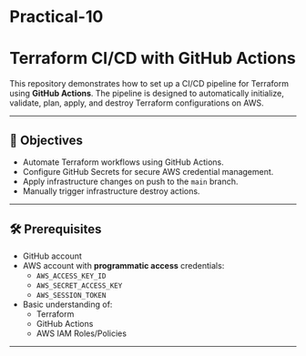 # Practical-10
# Terraform CI/CD with GitHub Actions

This repository demonstrates how to set up a CI/CD pipeline for Terraform using **GitHub Actions**. The pipeline is designed to automatically initialize, validate, plan, apply, and destroy Terraform configurations on AWS.

---

## 📌 Objectives

- Automate Terraform workflows using GitHub Actions.
- Configure GitHub Secrets for secure AWS credential management.
- Apply infrastructure changes on push to the `main` branch.
- Manually trigger infrastructure destroy actions.

---

## 🛠️ Prerequisites

- GitHub account
- AWS account with **programmatic access** credentials:
  - `AWS_ACCESS_KEY_ID`
  - `AWS_SECRET_ACCESS_KEY`
  - `AWS_SESSION_TOKEN`
- Basic understanding of:
  - Terraform
  - GitHub Actions
  - AWS IAM Roles/Policies

---
